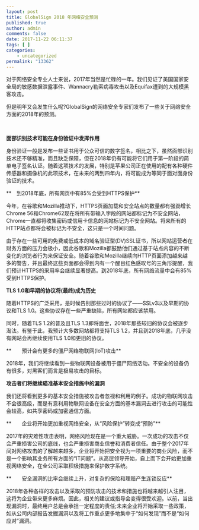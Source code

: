 ```yaml
---
layout: post
title: GlobalSign 2018 年网络安全预测
published: true
author: admin
comments: false
date: 2017-11-22 06:11:37
tags: [ ]
categories:
    - uncategorized
permalink: "13362"
---
```

对于网络安全专业人士来说，2017年当然是忙碌的一年。我们见证了美国国家安全局的敏感数据泄露事件、Wannacry勒索病毒攻击以及Equifax遭到的大规模黑客攻击。

但是明年又会发生什么呢?GlobalSign的网络安全专家们发布了一些关于网络安全方面的2018年的预测。


  
&nbsp;

**面部识别技术可能在身份验证中发挥作用**

身份验证一般是发布一些证书用于公众可信的数字签名，相比之下，虽然面部识别技术还不够精准，而且缺乏保障，但在2018年仍有可能将它们用于第一阶段的简单电子签名认证。随着这项技术的发展，特别是苹果公司正在使用的配有各种硬件传感器和摄像机的此项技术，在未来的两到四年内，将可能成为等同于面对面身份验证的技术。

**　到2018年底，所有网页中有85%会受到HTTPS保护**

今年，在谷歌和Mozilla推动下，HTTPS页面加载和安全站点的数量都有强劲增长Chrome 56和Chrome62现在将所有带输入字段的网站都标记为不安全网站，Chrome一直都将收集密码或信用卡信息的网站标记为不安全网站。将来所有的HTTP站点都将会被标记为不安全，这只是一个时间问题。

由于存在一些可用的免费或低成本的域名验证型(DV)SSL证书，所以网站运营者在财务方面的压力会极小，因此谷歌和Mozilla都鼓励他们通过基于站点内容的不断变化的浏览者行为来保证安全。随着谷歌和Mozilla继续向HTTP页面添加越来越多的警告，并且最终这些页面都会得到内有一个醒目红色感叹号的三角形提醒，我们预计HTTPS的采用率会继续显著提高。到2018年底，所有网络流量中会有85%受到HTTPS保护。

**TLS 1.0和早期的协议将(最终)成为历史**

随着HTTPS的广泛采用，是时候告别那些过时的协议了——SSLv3以及早期的协议和TLS 1.0。这些协议存在一些严重缺陷，所有网站都应该禁用。

同时，随着TLS 1.2的普及且TLS 1.3即将面世，2018年那些较旧的协议会被逐步淘汰。有鉴于此，我预计大多数网站都将支持TLS 1.2，并且到2018年底，几乎没有网站会再继续使用TLS 1.0和更旧的协议。

**　　预计会有更多的僵尸网络物联网(IoT)攻击**

2018年，我们将继续看到一些物联网设备被用于僵尸网络活动。不安全的设备仍有很多，对黑客们而言是极易攻击的目标。

**攻击者们将继续瞄准基本安全措施中的漏洞**

我们还将看到更多的基本安全措施被攻击者忽视和利用的例子。成功的物联网攻击不会很高级，而是有意利用物联网设备在安全方面的基本漏洞去进行攻击的可能性会较高，如共享密码或加密通信方面。

**　　企业将开始更加重视网络安全，从“风险保护”转变成“预防”**

2017年的灾难性攻击表明，网络风险现在是一个重大威胁。一次成功的攻击不仅会严重损害公司的底线，也会严重损害商业信誉和消费者信任。由于整个2017年间对网络攻击的了解越来越多，企业将开始把安全视为一项重要的商业风险，而不是一个影响其业务所有方面的“IT问题”。从高层领导开始，自上而下会开始更加重视网络安全，在全公司采取积极措施来保护数字系统。

**　　安全漏洞的比率会继续上升，对复杂的保险和理赔产生连锁反应**

2018年各种各样的攻击以及采取的预防攻击的技术和措施也将越来越引人注目，这将为企业带来更多麻烦。因此，相关的建议或指导会变得很受欢迎。以前，当出现漏洞时，最终用户总是会承担一定程度的责任;未来企业将开始采取一些政策，如从公司内部报告发掘漏洞以及将工作重点更多地集中于“如何发现”而不是“如何应对”漏洞。
